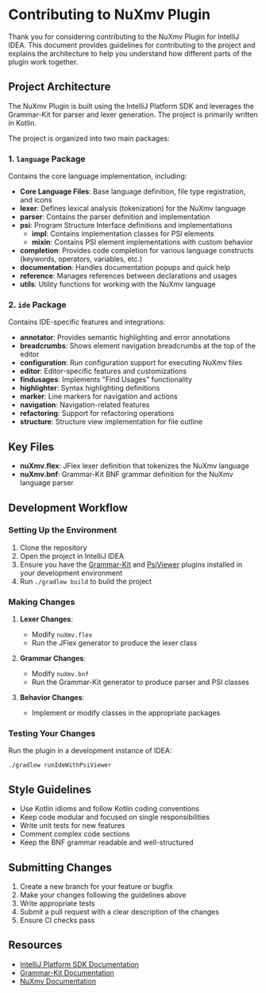 # Contributing to NuXmv Plugin

Thank you for considering contributing to the NuXmv Plugin for IntelliJ IDEA. This document provides guidelines for
contributing to the project and explains the architecture to help you understand how different parts of the plugin work
together.

## Project Architecture

The NuXmv Plugin is built using the IntelliJ Platform SDK and leverages the Grammar-Kit for parser and lexer generation.
The project is primarily written in Kotlin.

The project is organized into two main packages:

### 1. `language` Package

Contains the core language implementation, including:

- **Core Language Files**: Base language definition, file type registration, and icons
- **lexer**: Defines lexical analysis (tokenization) for the NuXmv language
- **parser**: Contains the parser definition and implementation
- **psi**: Program Structure Interface definitions and implementations
    - **impl**: Contains implementation classes for PSI elements
    - **mixin**: Contains PSI element implementations with custom behavior
- **completion**: Provides code completion for various language constructs (keywords, operators, variables, etc.)
- **documentation**: Handles documentation popups and quick help
- **reference**: Manages references between declarations and usages
- **utils**: Utility functions for working with the NuXmv language

### 2. `ide` Package

Contains IDE-specific features and integrations:

- **annotator**: Provides semantic highlighting and error annotations
- **breadcrumbs**: Shows element navigation breadcrumbs at the top of the editor
- **configuration**: Run configuration support for executing NuXmv files
- **editor**: Editor-specific features and customizations
- **findusages**: Implements "Find Usages" functionality
- **highlighter**: Syntax highlighting definitions
- **marker**: Line markers for navigation and actions
- **navigation**: Navigation-related features
- **refactoring**: Support for refactoring operations
- **structure**: Structure view implementation for file outline

## Key Files

- **nuXmv.flex**: JFlex lexer definition that tokenizes the NuXmv language
- **nuXmv.bnf**: Grammar-Kit BNF grammar definition for the NuXmv language parser

## Development Workflow

### Setting Up the Environment

1. Clone the repository
2. Open the project in IntelliJ IDEA
3. Ensure you have the [Grammar-Kit](https://plugins.jetbrains.com/plugin/6606-grammar-kit)
   and [PsiViewer](https://plugins.jetbrains.com/plugin/227-psiviewer) plugins installed in your development environment
4. Run `./gradlew build` to build the project

### Making Changes

1. **Lexer Changes**:
    - Modify `nuXmv.flex`
    - Run the JFlex generator to produce the lexer class

2. **Grammar Changes**:
    - Modify `nuXmv.bnf`
    - Run the Grammar-Kit generator to produce parser and PSI classes

3. **Behavior Changes**:
    - Implement or modify classes in the appropriate packages

### Testing Your Changes

Run the plugin in a development instance of IDEA:

```
./gradlew runIdeWithPsiViewer
```

## Style Guidelines

- Use Kotlin idioms and follow Kotlin coding conventions
- Keep code modular and focused on single responsibilities
- Write unit tests for new features
- Comment complex code sections
- Keep the BNF grammar readable and well-structured

## Submitting Changes

1. Create a new branch for your feature or bugfix
2. Make your changes following the guidelines above
3. Write appropriate tests
4. Submit a pull request with a clear description of the changes
5. Ensure CI checks pass

## Resources

- [IntelliJ Platform SDK Documentation](https://plugins.jetbrains.com/docs/intellij/welcome.html)
- [Grammar-Kit Documentation](https://github.com/JetBrains/Grammar-Kit)
- [NuXmv Documentation](https://nuxmv.fbk.eu/documentation.html)
